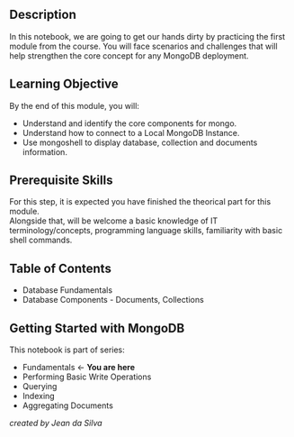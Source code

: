 ## Description
In this notebook, we are going to get our hands dirty by practicing the first module from the course.
You will face scenarios and challenges that will help strengthen the core concept for any MongoDB deployment.


## Learning Objective
By the end of this module, you will:

- Understand and identify the core components for mongo.
- Understand how to connect to a Local MongoDB Instance.
- Use mongoshell to display database, collection and documents information.


## Prerequisite Skills

For this step, it is expected you have finished the theorical part for this module.  
Alongside that, will be welcome a basic knowledge of IT terminology/concepts, programming language skills, familiarity with basic shell commands.


## Table of Contents

- Database Fundamentals
- Database Components - Documents, Collections


## Getting Started with MongoDB
This notebook is part of series:

- Fundamentals ← **You are here**
- Performing Basic Write Operations
- Querying
- Indexing
- Aggregating Documents

*created by Jean da Silva*
